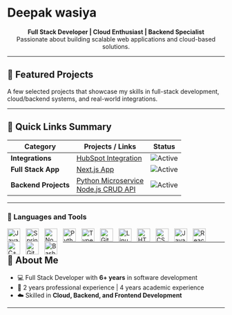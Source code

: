 # Deepak wasiya

<p align="center">
  <b>Full Stack Developer | Cloud Enthusiast | Backend Specialist</b><br/>
  Passionate about building scalable web applications and cloud-based solutions.
</p>


---

## 📂 Featured Projects

A few selected projects that showcase my skills in full-stack development, cloud/backend systems, and real-world integrations.

---

## 🔗 Quick Links Summary

| Category               | Projects / Links                                                                                                                                                                          | Status                                                                                       |
|------------------------|-------------------------------------------------------------------------------------------------------------------------------------------------------------------------------------------|----------------------------------------------------------------------------------------------|
| **Integrations**       |  [HubSpot Integration](https://github.com/Deepak777K/Hubspot-Integration-Python)                                                                                                                         | ![Active](https://img.shields.io/badge/Status-Active-brightgreen?style=flat-square)        |
| **Full Stack App**     |  [Next.js App](https://github.com/Deepak777K/todo-next-app)                                                                                                                     | ![Active](https://img.shields.io/badge/Status-Active-brightgreen?style=flat-square)        |
| **Backend Projects**   |  [Python Microservice](https://github.com/Deepak777K/todo-python-app) <br>  [Node.js CRUD API](https://github.com/Deepak777K/todo-node-app)                                                        | ![Active](https://img.shields.io/badge/Status-Active-brightgreen?style=flat-square)               |

---

### 🧰 Languages and Tools

<img align="left" alt="Java" width="30px" style="padding-right:10px;" src="https://cdn.jsdelivr.net/gh/devicons/devicon/icons/java/java-original.svg"/>
<img align="left" alt="Spring" width="30px" style="padding-right:10px;" src="https://cdn.jsdelivr.net/gh/devicons/devicon/icons/spring/spring-original.svg" />
<img align="left" alt="NodeJS" width="30px" style="padding-right:10px;" src="https://cdn.jsdelivr.net/gh/devicons/devicon/icons/nodejs/nodejs-original.svg" />
<img align="left" alt="Python" width="30px" style="padding-right:10px;" src="https://cdn.jsdelivr.net/gh/devicons/devicon/icons/python/python-plain.svg" />
<img align="left" alt="TypeScript" width="30px" style="padding-right:10px;" src="https://cdn.jsdelivr.net/gh/devicons/devicon/icons/typescript/typescript-plain.svg" />
<img align="left" alt="Git" width="30px" style="padding-right:10px;" src="https://cdn.jsdelivr.net/gh/devicons/devicon/icons/git/git-original.svg" />
<img align="left" alt="Linux" width="30px" style="padding-right:10px;" src="https://cdn.jsdelivr.net/gh/devicons/devicon/icons/linux/linux-original.svg" />
<img align="left" alt="HTML" width="30px" style="padding-right:10px;" src="https://cdn.jsdelivr.net/gh/devicons/devicon/icons/html5/html5-plain.svg" />
<img align="left" alt="CSS" width="30px" style="padding-right:10px;" src="https://cdn.jsdelivr.net/gh/devicons/devicon/icons/css3/css3-plain.svg" />
<img align="left" alt="JavaScript" width="30px" style="padding-right:10px;" src="https://cdn.jsdelivr.net/gh/devicons/devicon/icons/javascript/javascript-plain.svg" />
<img align="left" alt="React" width="30px" style="padding-right:10px;" src="https://cdn.jsdelivr.net/gh/devicons/devicon/icons/react/react-original.svg" />
<img align="left" alt="C++" width="30px" style="padding-right:10px;" src="https://cdn.jsdelivr.net/gh/devicons/devicon/icons/cplusplus/cplusplus-line.svg" />
<img align="left" alt="GitHub" width="30px" style="padding-right:10px;" src="https://cdn.jsdelivr.net/gh/devicons/devicon/icons/github/github-original.svg" />
<img align="left" alt="Bash" width="30px" style="padding-right:10px;" src="https://cdn.jsdelivr.net/gh/devicons/devicon/icons/bash/bash-original.svg" />
<br />


---

## 🧠 About Me

- 💻 Full Stack Developer with **6+ years** in software development  
- 🧪 2 years professional experience | 4 years academic experience  
- ☁️ Skilled in **Cloud, Backend, and Frontend Development**

---
